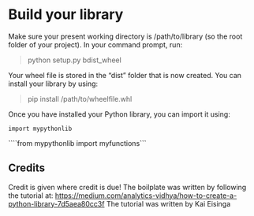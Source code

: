 # Build your library

Make sure your present working directory is /path/to/library (so the root folder of your project). In your command prompt, run:
> python setup.py bdist_wheel

Your wheel file is stored in the “dist” folder that is now created. You can install your library by using:
> pip install /path/to/wheelfile.whl

Once you have installed your Python library, you can import it using:

```import mypythonlib```

````from mypythonlib import myfunctions```

## Credits
Credit is given where credit is due!
The boilplate was written by following the tutorial at: https://medium.com/analytics-vidhya/how-to-create-a-python-library-7d5aea80cc3f
The tutorial was written by Kai Eisinga
